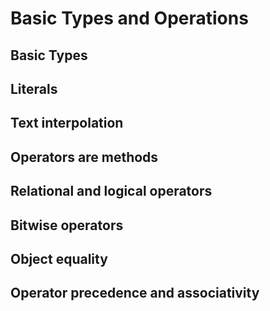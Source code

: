 # Basic Types and Operations

## Basic Types

## Literals

## Text interpolation

## Operators are methods

## Relational and logical operators

## Bitwise operators

## Object equality

## Operator precedence and associativity
